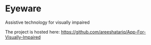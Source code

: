 # Eyeware
Assistive technology for visually impaired

The project is hosted here:
https://github.com/areeshatariq/App-For-Visually-Impaired
